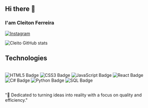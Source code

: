 ## Hi there 👋


### I'am Cleiton Ferreira 

[![Instagram](https://img.shields.io/badge/Instagram-E4405F?style=for-the-badge&logo=instagram&logoColor=white)](https://instagram.comCleitinho363)

![Cleito GitHub stats](https://github-readme-stats.vercel.app/api?username=CleitoSilva&show_icons=true&theme=dracula)

##   Technologies

<div style="display : inline_block"><br/>

<img src="https://img.shields.io/badge/HTML-239120?style=for-the-badge&logo=html5&logoColor=white" alt="HTML5 Badge">
  <img src="https://img.shields.io/badge/CSS-1572B6?style=for-the-badge&logo=css3&logoColor=white" alt="CSS3 Badge">
  <img src="https://img.shields.io/badge/JavaScript-F7DF1E?style=for-the-badge&logo=javascript&logoColor=black" alt="JavaScript 
  Badge"> <img src="https://img.shields.io/badge/React-61DAFB?style=for-the-badge&logo=react&logoColor=black" alt="React Badge">
  <img src="https://img.shields.io/badge/C%23-239120?style=for-the-badge&logo=c-sharp&logoColor=white" alt="C# Badge">
  <img src="https://img.shields.io/badge/Python-3776AB?style=for-the-badge&logo=python&logoColor=white" alt="Python Badge">
  <img src="https://img.shields.io/badge/SQL-CC2927?style=for-the-badge&logo=microsoft-sql-server&logoColor=white" alt="SQL Badge">

</div><br/>

"🎯 Dedicated to turning ideas into reality with a focus on quality and efficiency."





